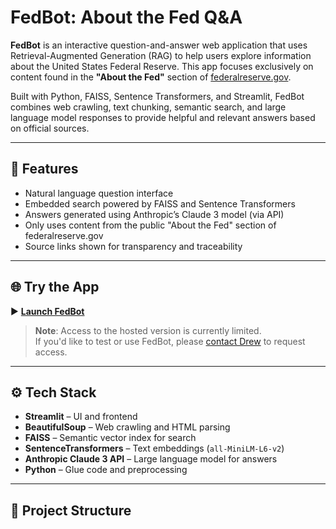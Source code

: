 # FedBot: About the Fed Q&A

**FedBot** is an interactive question-and-answer web application that uses Retrieval-Augmented Generation (RAG) to help users explore information about the United States Federal Reserve. This app focuses exclusively on content found in the **"About the Fed"** section of [federalreserve.gov](https://www.federalreserve.gov/aboutthefed.htm).

Built with Python, FAISS, Sentence Transformers, and Streamlit, FedBot combines web crawling, text chunking, semantic search, and large language model responses to provide helpful and relevant answers based on official sources.

---

## 🔎 Features

- Natural language question interface
- Embedded search powered by FAISS and Sentence Transformers
- Answers generated using Anthropic’s Claude 3 model (via API)
- Only uses content from the public "About the Fed" section of federalreserve.gov
- Source links shown for transparency and traceability

---

## 🌐 Try the App

▶️ [**Launch FedBot**](https://fedbot.streamlit.app)

> **Note**: Access to the hosted version is currently limited.  
> If you'd like to test or use FedBot, please [contact Drew](mailto:drew0716@gmail.com) to request access.

---

## ⚙️ Tech Stack

- **Streamlit** – UI and frontend
- **BeautifulSoup** – Web crawling and HTML parsing
- **FAISS** – Semantic vector index for search
- **SentenceTransformers** – Text embeddings (`all-MiniLM-L6-v2`)
- **Anthropic Claude 3 API** – Large language model for answers
- **Python** – Glue code and preprocessing

---

## 📁 Project Structure

